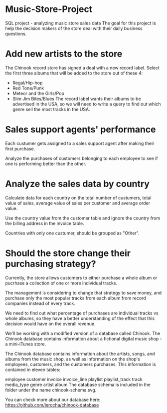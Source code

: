 # Music-Store-Project

SQL project - analyzing music store sales data
The goal for this project is help the decision makers of the store deal with their daily business questions. 

# Add new artists to the store
The Chinook record store has signed a deal with a new record label. Select the first three albums that will be added to the store out of these 4:
 - Regal/Hip-hop
 - Red Tone/Punk
 - Meteor and the Girls/Pop
 - Slim Jim Bites/Blues
The record label wants their albums to be advertised in the USA, so we will need to write a query to find out which genre sell the most tracks in the USA.

# Sales support agents' performance
Each custumer gets assigned to a sales support agent after making their first purchase. 

Analyze the purchases of customers belonging to each employee to see if one is performing better than the other.

# Analyze the sales data by country
Calculate data for each country on the total number of custumers, total value of sales, average value of sales per customer and average order value.

Use the country value from the customer table and ignore the country from the billing address in the invoice table.

Countries with only one custumer, should be grouped as "Other".

# Should the store change their purchasing strategy?
Currently, the store allows customers to either purchase a whole album or pucrhase a collection of one or more individual tracks.

The management is considering to change that strategy to save money, and purchase only the most popular tracks from each album from record companies instead of every track.

We need to find out what percentage of purchases are individual tracks vs whole albums, so they have a better understanding of the effect that this decision would have on the overall revenue.

We'll be working with a modified version of a database called Chinook. The Chinook database contains information about a fictional digital music shop - a mini-iTunes store.

The Chinook database contains information about the artists, songs, and albums from the music shop, as well as information on the shop's employees, customers, and the customers purchases. This information is contained in eleven tables:

employee
customer
invoice
invoice_line
playlist
playlist_track
track
media_type
genre
artist
album
The database schema is included in the folder under the name chinook-schema.svg.

You can check more about our database here: https://github.com/lerocha/chinook-database
